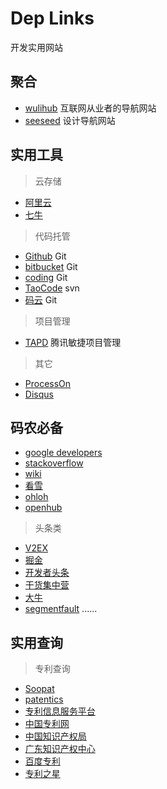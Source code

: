 # Dep Links
开发实用网站

## 聚合

- [wulihub](http://www.wulihub.com/) 互联网从业者的导航网站
- [seeseed](https://www.seeseed.com/) 设计导航网站

## 实用工具

> 云存储

- [阿里云](https://www.aliyun.com/)
- [七牛](https://www.qiniu.com/)

> 代码托管

- [Github](https://github.com/) Git
- [bitbucket](https://bitbucket.org/) Git
- [coding](https://coding.net/) Git
- [TaoCode](http://code.taobao.org/) svn
- [码云](https://git.oschina.net/) Git

> 项目管理

- [TAPD](https://www.tapd.cn/) 腾讯敏捷项目管理

> 其它

- [ProcessOn](https://www.processon.com/)
- [Disqus](https://disqus.com/)

## 码农必备

- [google developers](https://developers.google.cn/)
- [stackoverflow](http://stackoverflow.com/)
- [wiki](https://en.wikipedia.org/wiki/Main_Page)
- [看雪](http://www.pediy.com/)
- [ohloh](https://www.ohloh.net/)
- [openhub](https://www.openhub.net/)

> 头条类

- [V2EX](https://www.v2ex.com)
- [掘金](https://juejin.im/#/)
- [开发者头条](https://toutiao.io)
- [干货集中营](http://gank.io)
- [大牛](http://daniu.io)
- [segmentfault](https://segmentfault.com/news)
......


## 实用查询

> 专利查询

- [Soopat](http://www.soopat.com/)
- [patentics](http://www.patentics.com/)
- [专利信息服务平台](http://search.cnipr.com/)
- [中国专利网](http://www.cnpatent.com/)
- [中国知识产权局](http://www.sipo.gov.cn/)
- [广东知识产权中心](http://www.guangdongip.gov.cn/)
- [百度专利](http://zhuanli.baidu.com/)
- [专利之星](http://searchtel.patentstar.com.cn)



